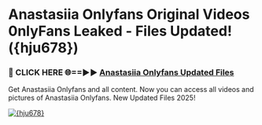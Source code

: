# Anastasiia Onlyfans Original Videos 0nlyFans Leaked - Files Updated! ({hju678})

<h3>🔴 CLICK HERE 🌐==►► <a href="https://tinyurl.com/ms9xzufz" rel="nofollow">Anastasiia Onlyfans Updated Files</a></h3>

Get Anastasiia Onlyfans and all content. Now you can access all videos and pictures of Anastasiia Onlyfans. New Updated Files 2025!

[![{hju678}](https://i.imgur.com/PQ7UWWw.gif)](https://tinyurl.com/ms9xzufz)